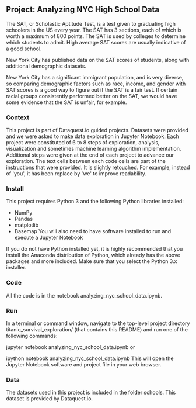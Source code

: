 ## Project: Analyzing NYC High School Data
The SAT, or Scholastic Aptitude Test, is a test given to graduating high schoolers in the US every year. The SAT has 3 sections, each of which is worth a maximum of 800 points. The SAT is used by colleges to determine which students to admit. High average SAT scores are usually indicative of a good school.

New York City has published data on the SAT scores of students, along with additional demographic datasets.

New York City has a significant immigrant population, and is very diverse, so comparing demographic factors such as race, income, and gender with SAT scores is a good way to figure out if the SAT is a fair test. If certain racial groups consistently performed better on the SAT, we would have some evidence that the SAT is unfair, for example.

### Context
This project is part of Dataquest.io guided projects. Datasets were provided and we were asked to make data exploration in Jupyter Notebook. Each project were constituted of 6 to 8 steps of exploration, analysis, visualization and sometimes machine learning algorithm implementation. Additional steps were given at the end of each project to advance our exploration. The text cells between each code cells are part of the instructions that were provided. It is slightly retouched. For example, instead of 'you', it has been replace by 'we' to improve readability.

### Install
This project requires Python 3 and the following Python libraries installed:

- NumPy
- Pandas
- matplotlib
- Basemap
You will also need to have software installed to run and execute a Jupyter Notebook

If you do not have Python installed yet, it is highly recommended that you install the Anaconda distribution of Python, which already has the above packages and more included. Make sure that you select the Python 3.x installer.

### Code
All the code is in the notebook analyzing_nyc_school_data.ipynb.

### Run
In a terminal or command window, navigate to the top-level project directory titanic_survival_exploration/ (that contains this README) and run one of the following commands:

jupyter notebook analyzing_nyc_school_data.ipynb
or

ipython notebook analyzing_nyc_school_data.ipynb
This will open the Jupyter Notebook software and project file in your web browser.

### Data
The datasets used in this project is included in the folder schools. This dataset is provided by Dataquest.io.
